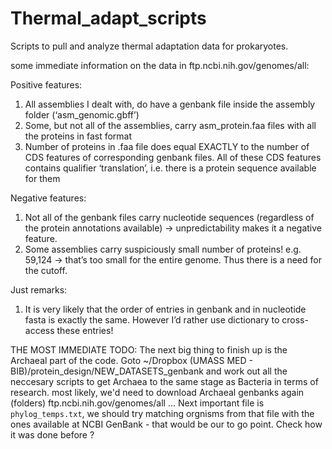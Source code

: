 # Thermal_adapt_scripts
Scripts to pull and analyze thermal adaptation data for prokaryotes.


some immediate information on the data in ftp.ncbi.nih.gov/genomes/all:

Positive features:
1) All assemblies I dealt with, do have a genbank file inside the assembly folder (‘asm_genomic.gbff’)
2) Some, but not all of the assemblies, carry asm_protein.faa files with all the proteins in fast format
3) Number of proteins in .faa file does equal EXACTLY to the number of CDS features of corresponding genbank files. All of these CDS features contains qualifier ‘translation’, i.e. there is a protein sequence available for them

Negative features:
1) Not all of the genbank files carry nucleotide sequences (regardless of the protein annotations available) -> unpredictability makes it a negative feature.
2) Some assemblies carry suspiciously small number of proteins! e.g. 59,124 -> that’s too small for the entire genome. Thus there is a need for the cutoff.

Just remarks:
1) It is very likely that the order of entries in genbank and in nucleotide fasta is exactly the same. However I’d rather use dictionary to cross-access these entries!


THE MOST IMMEDIATE TODO:
The next big thing to finish up is the Archaeal part of the code.
Goto ~/Dropbox (UMASS MED - BIB)/protein_design/NEW_DATASETS_genbank and work out all the neccesary scripts to get Archaea to the same stage as Bacteria in terms of research.
most likely, we'd need to download Archaeal genbanks again (folders) ftp.ncbi.nih.gov/genomes/all ...
Next important file is `phylog_temps.txt`, we should try matching orgnisms from that file with the ones available at NCBI GenBank - that would be our to go point. Check how it was done before ?



